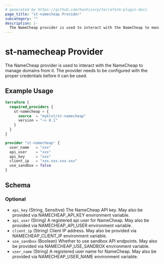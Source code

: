 ```yaml
---
# generated by https://github.com/hashicorp/terraform-plugin-docs
page_title: "st-namecheap Provider"
subcategory: ""
description: |-
  The NameCheap provider is used to interact with the NameCheap to manage domains from it. The provider needs to be configured with the proper credentials before it can be used.
---
```


# st-namecheap Provider

The NameCheap provider is used to interact with the NameCheap to manage domains from it. The provider needs to be configured with the proper credentials before it can be used.

## Example Usage

```terraform
terraform {
  required_providers {
    st-namecheap = {
      source  = "myklst/st-namecheap"
      version = "~> 0.1"
    }
  }
}

provider "st-namecheap" {
  user_name   = "xxx"
  api_user    = "xxx"
  api_key     = "xxx"
  client_ip   = "xxx.xxx.xxx.xxx"
  use_sandbox = false
}
```

<!-- schema generated by tfplugindocs -->
## Schema

### Optional

- `api_key` (String, Sensitive) The NameCheap API key. May also be provided via NAMECHEAP_API_KEY environment variable.
- `api_user` (String) A registered api user for NameCheap. May also be provided via NAMECHEAP_API_USER environment variable.
- `client_ip` (String) Client IP address. May also be provided via NAMECHEAP_CLIENT_IP environment variable.
- `use_sandbox` (Boolean) Whether to use sandbox API endpoints. May also be provided via NAMECHEAP_USE_SANDBOX environment variable.
- `user_name` (String) A registered user name for NameCheap. May also be provided via NAMECHEAP_USER_NAME environment variable.
